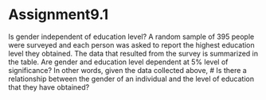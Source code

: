 # Assignment9.1
Is gender independent of education level? A random sample of 395 people were surveyed and each person was asked to report the highest education level they obtained. The data that resulted from the survey is summarized in the table. Are gender and education level dependent at 5% level of significance? In other words, given the data collected above, #           Is there a relationship between the gender of an individual and the level of education that they have obtained?
